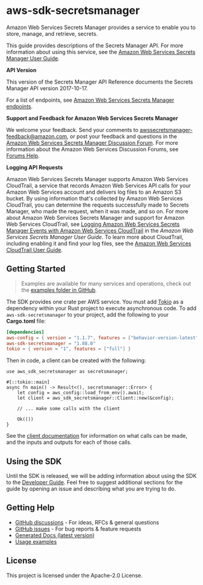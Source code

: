 # aws-sdk-secretsmanager

Amazon Web Services Secrets Manager provides a service to enable you to store, manage, and retrieve, secrets.

This guide provides descriptions of the Secrets Manager API. For more information about using this service, see the [Amazon Web Services Secrets Manager User Guide](https://docs.aws.amazon.com/secretsmanager/latest/userguide/introduction.html).

__API Version__

This version of the Secrets Manager API Reference documents the Secrets Manager API version 2017-10-17.

For a list of endpoints, see [Amazon Web Services Secrets Manager endpoints](https://docs.aws.amazon.com/secretsmanager/latest/userguide/asm_access.html#endpoints).

__Support and Feedback for Amazon Web Services Secrets Manager__

We welcome your feedback. Send your comments to [awssecretsmanager-feedback@amazon.com](mailto:awssecretsmanager-feedback@amazon.com), or post your feedback and questions in the [Amazon Web Services Secrets Manager Discussion Forum](http://forums.aws.amazon.com/forum.jspa?forumID=296). For more information about the Amazon Web Services Discussion Forums, see [Forums Help](http://forums.aws.amazon.com/help.jspa).

__Logging API Requests__

Amazon Web Services Secrets Manager supports Amazon Web Services CloudTrail, a service that records Amazon Web Services API calls for your Amazon Web Services account and delivers log files to an Amazon S3 bucket. By using information that's collected by Amazon Web Services CloudTrail, you can determine the requests successfully made to Secrets Manager, who made the request, when it was made, and so on. For more about Amazon Web Services Secrets Manager and support for Amazon Web Services CloudTrail, see [Logging Amazon Web Services Secrets Manager Events with Amazon Web Services CloudTrail](https://docs.aws.amazon.com/secretsmanager/latest/userguide/monitoring.html#monitoring_cloudtrail) in the _Amazon Web Services Secrets Manager User Guide_. To learn more about CloudTrail, including enabling it and find your log files, see the [Amazon Web Services CloudTrail User Guide](https://docs.aws.amazon.com/awscloudtrail/latest/userguide/what_is_cloud_trail_top_level.html).

## Getting Started

> Examples are available for many services and operations, check out the
> [examples folder in GitHub](https://github.com/awslabs/aws-sdk-rust/tree/main/examples).

The SDK provides one crate per AWS service. You must add [Tokio](https://crates.io/crates/tokio)
as a dependency within your Rust project to execute asynchronous code. To add `aws-sdk-secretsmanager` to
your project, add the following to your **Cargo.toml** file:

```toml
[dependencies]
aws-config = { version = "1.1.7", features = ["behavior-version-latest"] }
aws-sdk-secretsmanager = "1.88.0"
tokio = { version = "1", features = ["full"] }
```

Then in code, a client can be created with the following:

```rust,no_run
use aws_sdk_secretsmanager as secretsmanager;

#[::tokio::main]
async fn main() -> Result<(), secretsmanager::Error> {
    let config = aws_config::load_from_env().await;
    let client = aws_sdk_secretsmanager::Client::new(&config);

    // ... make some calls with the client

    Ok(())
}
```

See the [client documentation](https://docs.rs/aws-sdk-secretsmanager/latest/aws_sdk_secretsmanager/client/struct.Client.html)
for information on what calls can be made, and the inputs and outputs for each of those calls.

## Using the SDK

Until the SDK is released, we will be adding information about using the SDK to the
[Developer Guide](https://docs.aws.amazon.com/sdk-for-rust/latest/dg/welcome.html). Feel free to suggest
additional sections for the guide by opening an issue and describing what you are trying to do.

## Getting Help

* [GitHub discussions](https://github.com/awslabs/aws-sdk-rust/discussions) - For ideas, RFCs & general questions
* [GitHub issues](https://github.com/awslabs/aws-sdk-rust/issues/new/choose) - For bug reports & feature requests
* [Generated Docs (latest version)](https://awslabs.github.io/aws-sdk-rust/)
* [Usage examples](https://github.com/awslabs/aws-sdk-rust/tree/main/examples)

## License

This project is licensed under the Apache-2.0 License.

